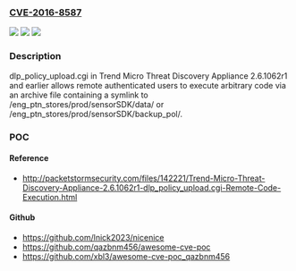 ### [CVE-2016-8587](https://cve.mitre.org/cgi-bin/cvename.cgi?name=CVE-2016-8587)
![](https://img.shields.io/static/v1?label=Product&message=n%2Fa&color=blue)
![](https://img.shields.io/static/v1?label=Version&message=n%2Fa&color=blue)
![](https://img.shields.io/static/v1?label=Vulnerability&message=n%2Fa&color=brighgreen)

### Description

dlp_policy_upload.cgi in Trend Micro Threat Discovery Appliance 2.6.1062r1 and earlier allows remote authenticated users to execute arbitrary code via an archive file containing a symlink to /eng_ptn_stores/prod/sensorSDK/data/ or /eng_ptn_stores/prod/sensorSDK/backup_pol/.

### POC

#### Reference
- http://packetstormsecurity.com/files/142221/Trend-Micro-Threat-Discovery-Appliance-2.6.1062r1-dlp_policy_upload.cgi-Remote-Code-Execution.html

#### Github
- https://github.com/lnick2023/nicenice
- https://github.com/qazbnm456/awesome-cve-poc
- https://github.com/xbl3/awesome-cve-poc_qazbnm456

